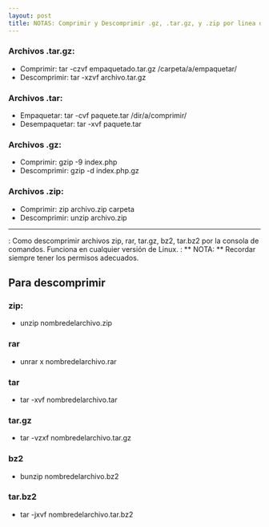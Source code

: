 ```yaml
---
layout: post
title: NOTAS: Comprimir y Descomprimir .gz, .tar.gz, y .zip por linea de comandos en Linux (Shell)
---
```


### Archivos .tar.gz:
 + Comprimir: tar -czvf empaquetado.tar.gz /carpeta/a/empaquetar/
 + Descomprimir: tar -xzvf archivo.tar.gz

### Archivos .tar:
 + Empaquetar: tar -cvf paquete.tar /dir/a/comprimir/
 + Desempaquetar: tar -xvf paquete.tar

### Archivos .gz:
 + Comprimir: gzip -9 index.php
 + Descomprimir: gzip -d index.php.gz

### Archivos .zip:
 + Comprimir: zip archivo.zip carpeta
 + Descomprimir: unzip archivo.zip

--- 
 : Como descomprimir archivos zip, rar, tar.gz, bz2, tar.bz2 por la consola de comandos. Funciona en cualquier versión de Linux.
 : ** NOTA: ** Recordar siempre tener los permisos adecuados.

## Para descomprimir ##

### zip: ###
 + unzip nombredelarchivo.zip

### rar ###
 + unrar x nombredelarchivo.rar

### tar ###
 + tar -xvf nombredelarchivo.tar

### tar.gz ###
 + tar -vzxf nombredelarchivo.tar.gz

### bz2 ###
 + bunzip nombredelarchivo.bz2

### tar.bz2 ###
 + tar -jxvf nombredelarchivo.tar.bz2
